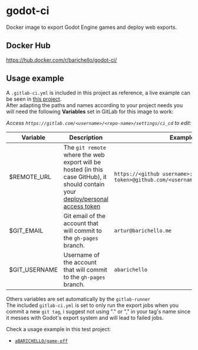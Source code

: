 # godot-ci
Docker image to export Godot Engine games and deploy web exports.

## Docker Hub
https://hub.docker.com/r/barichello/godot-ci/

## Usage example
A `.gitlab-ci.yml` is included in this project as reference, a live example can be seen in [this project](https://github.com/aBARICHELLO/game-off).<br>
After adapting the paths and names according to your project needs you will need the following **Variables** set in GitLab for this image to work:

*Access  `https://gitlab.com/<username>/<repo-name>/settings/ci_cd` to edit:*

|Variable|Description|Example|
|-|-|-|
| $REMOTE_URL | The `git remote` where the web export will be hosted (in this case GitHub), it should contain your [deploy/personal access token](https://github.com/settings/tokens)|`https://<github username>:<deploy token>@github.com/<username>/<repository>.git`
| $GIT_EMAIL | Git email of the account that will commit to the `gh-pages` branch. | `artur@barichello.me`
| $GIT_USERNAME | Username of the account that will commit to the `gh-pages` branch. | `abarichello`

Others variables are set automatically by the `gitlab-runner`<br>
The included `gitlab-ci.yml` is set to only run the export jobs when you commit a new `git tag`, i suggest not using "." or "," in your tag's name since it messes with Godot's export system and will lead to failed jobs.

Check a usage example in this test project:<br>
- [`aBARICHELLO/game-off`](https://github.com/aBARICHELLO/game-off)<br>
